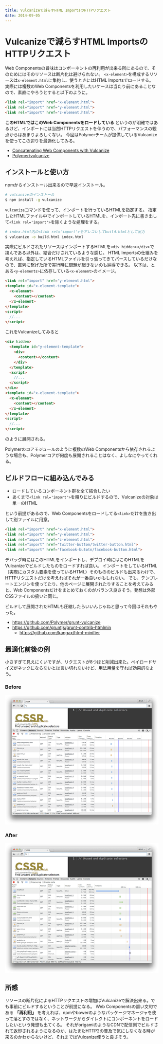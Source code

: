 ```yaml
---
title: Vulcanizeで減らすHTML ImportsのHTTPリクエスト
date: 2014-09-05
---
```


# Vulcanizeで減らすHTML ImportsのHTTPリクエスト

Web Componentsの旨味はコンポーネントの再利用が出来る所にあるので、そのためにはそのリソースは断片化は避けられない。
`<x-element>`を構成するリソースは`x-element.html`に集約し、使うときにはHTML Importsでロードする。
実際には複数のWeb Componentsを利用したいケースは当たり前にあることなので、素直にやろうとすると以下のように。

```html
<link rel="import" href="x-element.html">
<link rel="import" href="y-element.html">
<link rel="import" href="z-element.html">
```

**このHTMLではこのWeb Componentsをロードしている** というのが明確ではあるけど、インポートには当然HTTPリクエストを伴うので、パフォーマンスの観点からはあまりよろしくない。
今回はPolymerチームが提供しているVulcanizeを使ってこの辺りを最適化してみる。

- [Concatenating Web Components with Vulcanize](http://www.polymer-project.org/articles/concatenating-web-components.html)
- [Polymer/vulcanize](https://github.com/Polymer/vulcanize)

## インストールと使い方

npmからインストール出来るので早速インストール。

```bash
# vulcanizeのインストール
$ npm install -g vulcanize
```

`vulcanize`コマンドを使って、インポートを行っているHTMLを指定する。
指定したHTMLファイル中でインポートしているHTMLを、インポート先に書き出して`<link rel='import'>`を除くような処理をする。

```bash
# index.html内の<link rel='import'>をアレコレしてbuild.htmlとして出力
$ vulcanize -o build.html index.html
```

実際にビルドされたリソースはインポートするHTMLを`<div hidden></div>`で挟んである以外は、結合だけされているような感じ。
HTML Importsの仕組みを考えれば、指定しているHTMLファイルを引っ張ってきてパースしているだけなので、直列に繋げた所で実行時に問題が起きないのも納得できる。
以下は、とある`<y-elements>`に依存している`<x-element>`のイメージ。

```html
<link rel="import" href="y-element.html">
<template id="x-element-template">
  <x-element>
    <content></content>
  </x-element>
</template>
<script>
  //...
</script>
```

これをVulcanizeしてみると

```html
<div hidden>
  <template id="y-element-template">
    <div>
      <content></content>
    </div>
  </template>
  <script>
    //...
  </script>
</div>
<template id="x-element-template">
  <x-element>
    <content></content>
  </x-element>
</template>
<script>
  //...
</script>
```

のように展開される。

Polymerのコアモジュールのように複数のWeb Componentsから依存されるような場合も、Polymerコアが何度も展開されることはなく、よしなにやってくれる。

## ビルドフローに組み込んでみる

- ロードしているコンポーネント群を全て結合したい
- あくまで`<link rel='import'>`を頼りにビルドするので、Vulcanizeの対象は単一のHTML

という前提があるので、Web Componentsをロードしてる`<link>`だけを抜き出して別ファイルに用意。

```html
<link rel="import" href="x-element.html">
<link rel="import" href="y-element.html">
<link rel="import" href="z-element.html">
<link rel="import" href="twitter-button/twitter-button.html">
<link rel="import" href="facebook-butotn/facebook-button.html">
```

デバッグ時にはこのHTMLをインポートし、デプロイ時にはこのHTMLをVulcanizeでビルドしたものをロードすれば良い。
インポートをしているHTML（実際にカスタム要素を使っているHTML）そのもののビルドも出来るわけで、HTTPリクエストだけを考えればそれが一番良いかもしれない。
でも、テンプレートエンジンを使ってたり、他のページに展開されたりすることを考えてみると、Web Componentsだけをまとめておくのがバランス良さそう。発想は外部CSSファイルの扱いと同じ。

ビルドして展開されたHTMLも圧縮したらいいんじゃねと思って今回はそれもやった。

- https://github.com/Polymer/grunt-vulcanize
- https://github.com/gruntjs/grunt-contrib-htmlmin
    - https://github.com/kangax/html-minifier
    
## 最適化前後の例

小さすぎて見えにくいですが、リクエストが8つほど削減出来た。ペイロードサイズがネックにならないとは言い切れないけど、用法用量を守れば効果的なよう。

### Before

![](/img/posts/2014/reduce-http-requests-with-polymer-vulcanize/before.png)

### After

![](/img/posts/2014/reduce-http-requests-with-polymer-vulcanize/after.png)

## 所感

リソースの断片化によるHTTPリクエストの増加はVulcanizeで解決出来る。でも事前にビルドするということが前提になる。
Web Componentsの謳い文句である **「再利用」** を考えれば、npmやbowerのようなパッケージマネージャを使って落とすのではなく、ネットワークからダイレクトにコンポーネントをロードしたいという発想も出てくる。
それがorigamiのようなCDNで配信側でビルドされて返却されるようになるのか、はたまたHTTP2の普及で気にしなくなる時が来るのかわからないけど、それまではVulcanize使うと良さそう。
